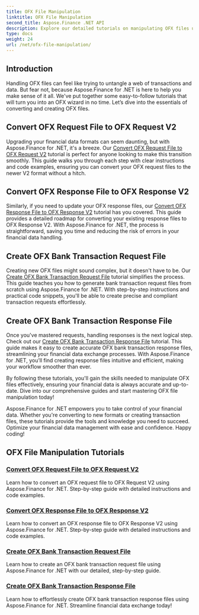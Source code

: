 ```yaml
---
title: OFX File Manipulation
linktitle: OFX File Manipulation
second_title: Aspose.Finance .NET API
description: Explore our detailed tutorials on manipulating OFX files using Aspose.Finance for .NET. Learn to convert and create OFX files with step-by-step guides.
type: docs
weight: 24
url: /net/ofx-file-manipulation/
---
```

## Introduction
Handling OFX files can feel like trying to untangle a web of transactions and data. But fear not, because Aspose.Finance for .NET is here to help you make sense of it all. We've put together some easy-to-follow tutorials that will turn you into an OFX wizard in no time. Let’s dive into the essentials of converting and creating OFX files.

## Convert OFX Request File to OFX Request V2

Upgrading your financial data formats can seem daunting, but with Aspose.Finance for .NET, it's a breeze. Our [Convert OFX Request File to OFX Request V2](./convert-ofx-request-file-to-ofx-request-v2/) tutorial is perfect for anyone looking to make this transition smoothly. This guide walks you through each step with clear instructions and code examples, ensuring you can convert your OFX request files to the newer V2 format without a hitch.

## Convert OFX Response File to OFX Response V2

Similarly, if you need to update your OFX response files, our [Convert OFX Response File to OFX Response V2](./convert-ofx-response-file-to-ofx-response-v2/) tutorial has you covered. This guide provides a detailed roadmap for converting your existing response files to OFX Response V2. With Aspose.Finance for .NET, the process is straightforward, saving you time and reducing the risk of errors in your financial data handling.

## Create OFX Bank Transaction Request File

Creating new OFX files might sound complex, but it doesn't have to be. Our [Create OFX Bank Transaction Request File](./create-ofx-bank-transaction-request-file/) tutorial simplifies the process. This guide teaches you how to generate bank transaction request files from scratch using Aspose.Finance for .NET. With step-by-step instructions and practical code snippets, you'll be able to create precise and compliant transaction requests effortlessly.

## Create OFX Bank Transaction Response File

Once you've mastered requests, handling responses is the next logical step. Check out our [Create OFX Bank Transaction Response File](./create-ofx-bank-transaction-response-file/) tutorial. This guide makes it easy to create accurate OFX bank transaction response files, streamlining your financial data exchange processes. With Aspose.Finance for .NET, you’ll find creating response files intuitive and efficient, making your workflow smoother than ever.

By following these tutorials, you'll gain the skills needed to manipulate OFX files effectively, ensuring your financial data is always accurate and up-to-date. Dive into our comprehensive guides and start mastering OFX file manipulation today!

Aspose.Finance for .NET empowers you to take control of your financial data. Whether you're converting to new formats or creating transaction files, these tutorials provide the tools and knowledge you need to succeed. Optimize your financial data management with ease and confidence. Happy coding!
## OFX File Manipulation Tutorials
### [Convert OFX Request File to OFX Request V2](./convert-ofx-request-file-to-ofx-request-v2/)
Learn how to convert an OFX request file to OFX Request V2 using Aspose.Finance for .NET. Step-by-step guide with detailed instructions and code examples.
### [Convert OFX Response File to OFX Response V2](./convert-ofx-response-file-to-ofx-response-v2/)
Learn how to convert an OFX response file to OFX Response V2 using Aspose.Finance for .NET. Step-by-step guide with detailed instructions and code examples.
### [Create OFX Bank Transaction Request File](./create-ofx-bank-transaction-request-file/)
Learn how to create an OFX bank transaction request file using Aspose.Finance for .NET with our detailed, step-by-step guide. 
### [Create OFX Bank Transaction Response File](./create-ofx-bank-transaction-response-file/)
Learn how to effortlessly create OFX bank transaction response files using Aspose.Finance for .NET. Streamline financial data exchange today!